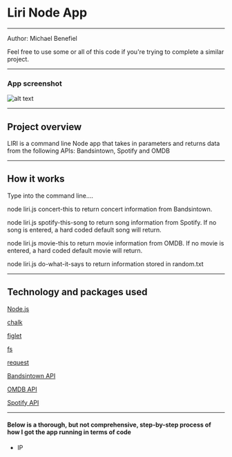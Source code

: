 <h1>Liri Node App</h1>


<hr></hr>

Author: Michael Benefiel

Feel free to use some or all of this code if you're trying to complete a similar project.
<hr></hr>

<h3> App screenshot </h3>

![alt text](https://github.com/mjbenefiel/liri-node-app/blob/master/gif/liriappdemo.gif "Liri Node App")

<hr></hr>

<h2> Project overview</h2>
LIRI is a command line Node app that takes in parameters and returns data from the following APIs: Bandsintown, Spotify and OMDB
<hr></hr>

<h2> How it works </h2>
Type into the command line....
<p></p>
node liri.js concert-this <artist/band name here> to return concert information from Bandsintown. 
<p></p>
node liri.js spotify-this-song <song name here> to return song information from Spotify. If no song is entered, a hard coded default song will return.
  <p></p>
node liri.js movie-this <movie name here> to return movie information from OMDB. If no movie is entered, a hard coded default movie will return.
  <p></p>
node liri.js do-what-it-says to return information stored in random.txt

<hr></hr>

<h2>Technology and packages used</h2>

[Node.js](https://nodejs.org/en/)

[chalk](https://www.npmjs.com/package/chalk)

[figlet](https://www.npmjs.com/package/figlet)

[fs](https://www.npmjs.com/package/fs)

[request](https://www.npmjs.com/package/request)

[Bandsintown API](http://www.artists.bandsintown.com/bandsintown-api)

[OMDB API](http://www.omdbapi.com/)

[Spotify API](https://developer.spotify.com/documentation/web-api/)

<hr></hr>

<h4>Below is a thorough, but not comprehensive, step-by-step process of how I got the app running in terms of code</h4>

- IP
